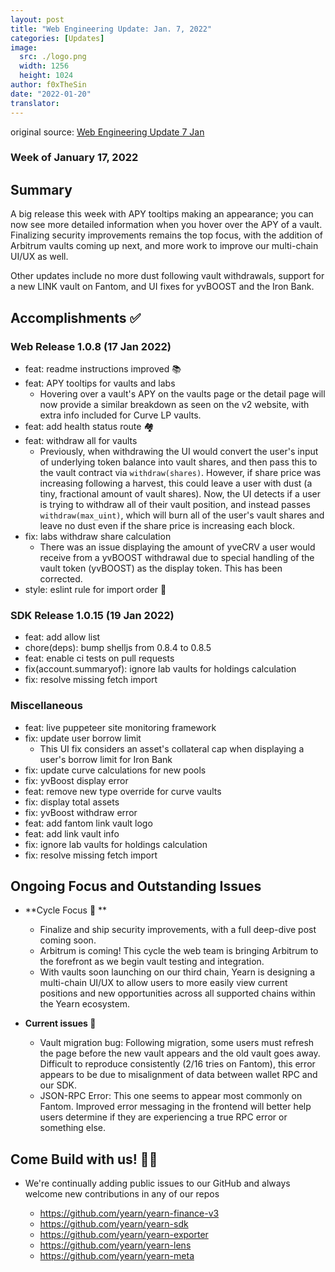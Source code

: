 ```yaml
---
layout: post
title: "Web Engineering Update: Jan. 7, 2022"
categories: [Updates]
image:
  src: ./logo.png
  width: 1256
  height: 1024
author: f0xTheSin
date: "2022-01-20"
translator:
---
```


original source: [Web Engineering Update 7 Jan](https://yearnweb.substack.com/p/yearn-web-engineering-update-7d7)

### Week of January 17, 2022

## **Summary**

A big release this week with APY tooltips making an appearance; you can now see more detailed information when you hover over the APY of a vault. Finalizing security improvements remains the top focus, with the addition of Arbitrum vaults coming up next, and more work to improve our multi-chain UI/UX as well.

Other updates include no more dust following vault withdrawals, support for a new LINK vault on Fantom, and UI fixes for yvBOOST and the Iron Bank.

## **Accomplishments ✅**

### **Web Release 1.0.8 (17 Jan 2022)**

- feat: readme instructions improved 📚
- feat: APY tooltips for vaults and labs
  - Hovering over a vault's APY on the vaults page or the detail page will now provide a similar breakdown as seen on the v2 website, with extra info included for Curve LP vaults.
- feat: add health status route 🏘️
- feat: withdraw all for vaults
  - Previously, when withdrawing the UI would convert the user's input of underlying token balance into vault shares, and then pass this to the vault contract via `withdraw(shares)`. However, if share price was increasing following a harvest, this could leave a user with dust (a tiny, fractional amount of vault shares). Now, the UI detects if a user is trying to withdraw all of their vault position, and instead passes `withdraw(max_uint)`, which will burn all of the user's vault shares and leave no dust even if the share price is increasing each block.
- fix: labs withdraw share calculation
  - There was an issue displaying the amount of yveCRV a user would receive from a yvBOOST withdrawal due to special handling of the vault token (yvBOOST) as the display token. This has been corrected.
- style: eslint rule for import order 📝

### **SDK Release 1.0.15 (19 Jan 2022)**

- feat: add allow list
- chore(deps): bump shelljs from 0.8.4 to 0.8.5
- feat: enable ci tests on pull requests
- fix(account.summaryof): ignore lab vaults for holdings calculation
- fix: resolve missing fetch import

### **Miscellaneous**

- feat: live puppeteer site monitoring framework
- fix: update user borrow limit
  - This UI fix considers an asset's collateral cap when displaying a user's borrow limit for Iron Bank
- fix: update curve calculations for new pools
- fix: yvBoost display error
- feat: remove new type override for curve vaults
- fix: display total assets
- fix: yvBoost withdraw error
- feat: add fantom link vault logo
- feat: add link vault info
- fix: ignore lab vaults for holdings calculation
- fix: resolve missing fetch import

## **Ongoing Focus and Outstanding Issues**

- **Cycle Focus 🎯 **

  - Finalize and ship security improvements, with a full deep-dive post coming soon.
  - Arbitrum is coming! This cycle the web team is bringing Arbitrum to the forefront as we begin vault testing and integration.
  - With vaults soon launching on our third chain, Yearn is designing a multi-chain UI/UX to allow users to more easily view current positions and new opportunities across all supported chains within the Yearn ecosystem.

- **Current issues 🐛**

  - Vault migration bug: Following migration, some users must refresh the page before the new vault appears and the old vault goes away. Difficult to reproduce consistently (2/16 tries on Fantom), this error appears to be due to misalignment of data between wallet RPC and our SDK.
  - JSON-RPC Error: This one seems to appear most commonly on Fantom. Improved error messaging in the frontend will better help users determine if they are experiencing a true RPC error or something else.

## **Come Build with us! :man_mechanic:**

- We're continually adding public issues to our GitHub and always welcome new contributions in any of our repos

  - https://github.com/yearn/yearn-finance-v3
  - https://github.com/yearn/yearn-sdk
  - https://github.com/yearn/yearn-exporter
  - https://github.com/yearn/yearn-lens
  - https://github.com/yearn/yearn-meta
